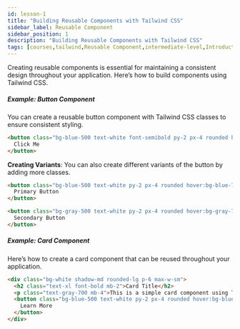 ```yaml
---
id: lesson-1
title: "Building Reusable Components with Tailwind CSS"
sidebar_label: Reusable Component
sidebar_position: 1
description: "Building Reusable Components with Tailwind CSS"
tags: [courses,tailwind,Reusable Component,intermediate-level,Introduction]
--- 
```

 
Creating reusable components is essential for maintaining a consistent design throughout your application. Here’s how to build components using Tailwind CSS.

##### Example: Button Component
You can create a reusable button component with Tailwind CSS classes to ensure consistent styling.

```html
<button class="bg-blue-500 text-white font-semibold py-2 px-4 rounded hover:bg-blue-700 transition duration-200">
  Click Me
</button>
```

**Creating Variants**:
You can also create different variants of the button by adding more classes.

```html
<button class="bg-blue-500 text-white py-2 px-4 rounded hover:bg-blue-700 transition duration-200">
  Primary Button
</button>

<button class="bg-gray-500 text-white py-2 px-4 rounded hover:bg-gray-700 transition duration-200">
  Secondary Button
</button>
```

##### Example: Card Component
Here’s how to create a card component that can be reused throughout your application.

```html
<div class="bg-white shadow-md rounded-lg p-6 max-w-sm">
  <h2 class="text-xl font-bold mb-2">Card Title</h2>
  <p class="text-gray-700 mb-4">This is a simple card component using Tailwind CSS.</p>
  <button class="bg-blue-500 text-white py-2 px-4 rounded hover:bg-blue-700 transition duration-200">
    Learn More
  </button>
</div>
```